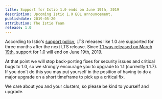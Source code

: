 ```yaml
---
title: Support for Istio 1.0 ends on June 19th, 2019
description: Upcoming Istio 1.0 EOL announcement.
publishdate: 2019-05-20
attribution: The Istio Team
release: 1.0
---
```


According to Istio's [support policy](https://istio.io/about/release-cadence/), LTS releases like 1.0 are supported for three months after the next LTS release.   Since [1.1 was released on March 19th](https://istio.io/about/notes/1.1/), support for 1.0 will end on June 19th, 2019.

At that point we will stop back-porting fixes for security issues and critical bugs to 1.0, so we strongly encourage you to upgrade to 1.1 (currently 1.1.7).  If you don't do this you may put yourself in the position of having to do a major upgrade on a short timeframe to pick up a critical fix.

We care about you and your clusters, so please be kind to yourself and upgrade.

